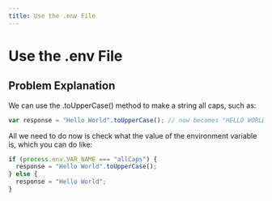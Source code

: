 ```yaml
---
title: Use the .env File
---
```

# Use the .env File

## Problem Explanation
We can use the .toUpperCase() method to make a string all caps, such as:

```javascript
var response = "Hello World".toUpperCase(); // now becomes "HELLO WORLD"
```

All we need to do now is check what the value of the environment variable is, which you can do like:

```javascript
if (process.env.VAR_NAME === "allCaps") {
  response = "Hello World".toUpperCase();
} else {
  response = "Hello World";
}
```
